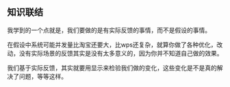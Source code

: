 ## 知识联结
我学到的一个点就是，我们要做的是有实际反馈的事情，而不是假设的事情。

在假设中系统可能并发量比淘宝还要大，比wps还复杂，就算你做了各种优化，改动，没有实际场景的反馈其实是没有太多意义的，因为你并不知道自己做的效果。

我们基于实际反馈，其实就要用显示来检验我们做的变化，这些变化是不是真的解决了问题，等等这样。